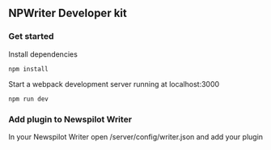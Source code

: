 ## NPWriter Developer kit

### Get started

Install dependencies
```
npm install
```

Start a webpack development server running at localhost:3000
```
npm run dev
```

### Add plugin to Newspilot Writer
In your Newspilot Writer open /server/config/writer.json and add your plugin  
